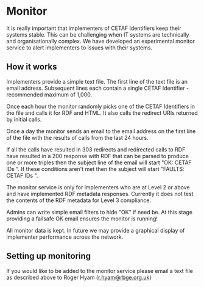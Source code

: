 # Monitor

It is really important that implementers of CETAF Identifiers keep their systems stable. This can be challenging when IT systems are technically and organisationally complex. We have developed an experimental monitor service to alert implementers to issues with their systems.

## How it works

Implementers provide a simple text file. The first line of the text file is an email address. Subsequent lines each contain a single CETAF Identifier - recommended maximum of 1,000.

Once each hour the monitor randomly picks one of the CETAF Identifiers in the file and calls it for RDF and HTML. It also calls the redirect URIs returned by initial calls.

Once a day the monitor sends an email to the email address on the first line of the file with the results of calls from the last 24 hours.

If all the calls have resulted in 303 redirects and redirected calls to RDF have resulted in a 200 response with RDF that can be parsed to produce one or more triples then the subject line of the email will start "OK: CETAF IDs ". If these conditions aren't met then the subject will start "FAULTS: CETAF IDs ".

The monitor service is only for implementers who are at Level 2 or above and have implemented RDF metadata responses. Currently it does not test the contents of the RDF metadata for Level 3 compliance. 

Admins can write simple email filters to hide "OK" if need be. At this stage providing a failsafe OK email ensures the monitor is running!

All monitor data is kept. In future we may provide a graphical display of implementer performance across the network.

## Setting up monitoring

If you would like to be added to the monitor service please email a text file as described above to Roger Hyam (<r.hyam@rbge.org.uk>)





